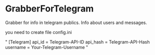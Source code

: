 # GrabberForTelegram
Grabber for info in telegram publics. Info about users and messages.



you need to create file config.ini

"
[Telegram]
api_id = Telegram-API-ID
api_hash = Telegram-API-Hash
username = Your-Telegram-Username
"
